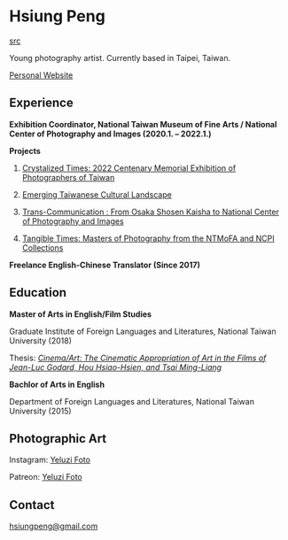# Hsiung Peng

[src](https://static.wixstatic.com/media/dc43ec_c5de27333c274a9bbbbb12cc04c31fb5~mv2.jpg/v1/fill/w_753,h_503,al_c,q_85,usm_0.66_1.00_0.01,enc_auto/image925_JPG.jpg)

Young photography artist. Currently based in Taipei, Taiwan.

[Personal Website](https://hsiungpeng.wixsite.com/home)

## Experience

**Exhibition Coordinator, National Taiwan Museum of Fine Arts / National Center of Photography and Images (2020.1. – 2022.1.)**

**Projects**
1. [Crystalized Times: 2022 Centenary Memorial Exhibition of Photographers of Taiwan](https://ncpiexhibition.ntmofa.gov.tw/en/Exhibition/Detail/21120917300648766)

2. [Emerging Taiwanese Cultural Landscape](https://ncpiexhibition.ntmofa.gov.tw/en/Exhibition/Detail/21071317363817702)

3. [Trans-Communication : From Osaka Shosen Kaisha to National Center of Photography and Images](https://ncpiexhibition.ntmofa.gov.tw/en/Exhibition/Detail/21011913002067827)
4. [Tangible Times: Masters of Photography from the NTMoFA and NCPI Collections](https://ncpiexhibition.ntmofa.gov.tw/en/Exhibition/Detail/20120420413483211)

**Freelance English-Chinese Translator (Since 2017)**

## Education

**Master of Arts in English/Film Studies**

Graduate Institute of Foreign Languages and Literatures, National Taiwan University (2018)

Thesis: [_Cinema/Art: The Cinematic Appropriation of Art in the Films of Jean-Luc Godard, Hou Hsiao-Hsien, and Tsai Ming-Liang_](https://www.airitilibrary.com/Publication/alDetailedMesh1?DocID=U0001-1508201820050400)

**Bachlor of Arts in English**

Department of Foreign Languages and Literatures, National Taiwan University (2015)

## Photographic Art
Instagram: [Yeluzi Foto](https://www.instagram.com/yeluzi_foto)

Patreon: [Yeluzi Foto](https://www.patreon.com/yeluzi_foto) 

## Contact

hsiungpeng@gmail.com
